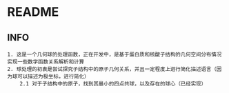 # README
## INFO
    1. 这是一个几何球的处理函数，正在开发中，是基于蛋白质和核酸子结构的几何空间分布情况实现一些数学函数关系解析和计算
    2. 球处理的初衷是尝试探究子结构中的原子几何关系，并且一定程度上进行简化描述语言（因为球可以描述为极坐标，进行简化）
        2.1 对于子结构中的原子，找到其最小的四点共球，以及存在的球心（已经实现）